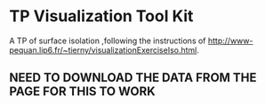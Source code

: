 # TP Visualization Tool Kit
A TP of surface isolation ,following the instructions of http://www-pequan.lip6.fr/~tierny/visualizationExerciseIso.html.

## NEED TO DOWNLOAD THE DATA FROM THE PAGE FOR THIS TO WORK
